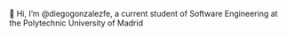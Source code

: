 👋 Hi, I’m @diegogonzalezfe, a current student of Software Engineering at the Polytechnic University of Madrid

<!---
diegogonzalezfe/diegogonzalezfe is a ✨ special ✨ repository because its `README.md` (this file) appears on your GitHub profile.
You can click the Preview link to take a look at your changes.
--->

